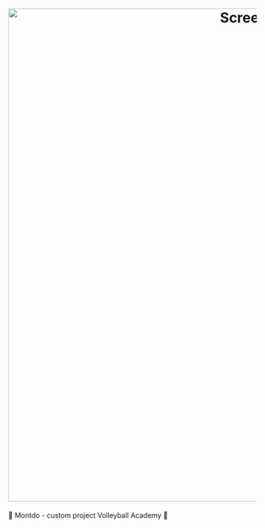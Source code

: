 <h1 align = "center">
    <a href="https://chrsitmas-tree-client-p1mr.vercel.app/"><img width="1000" alt="Screenshot" src="https://lh3.googleusercontent.com/dEd0RTBVpUSYy0VbG7tt_CdGSv_qO0AgUOSISa-b2EdjJ74zOkkzd1WoQd4mbVkgPJlB3ioBVb9c_yq8Np-F6GBwHQwunNW0F76OTMY"></a>
    <br>
</h1>
🏐 Montdo - custom project Volleyball Academy 🏐
